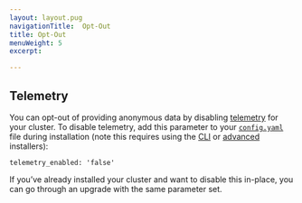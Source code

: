 ```yaml
---
layout: layout.pug
navigationTitle:  Opt-Out
title: Opt-Out
menuWeight: 5
excerpt:

---
```






## Telemetry

You can opt-out of providing anonymous data by disabling [telemetry][4] for your cluster. To disable telemetry, add this parameter to your [`config.yaml`][1] file during installation (note this requires using the [CLI][2] or [advanced][3] installers):

`telemetry_enabled: 'false'`

If you’ve already installed your cluster and want to disable this in-place, you can go through an upgrade with the same parameter set.

 [1]: /1.7/administration/installing/ent/custom/configuration-parameters/
 [2]: /1.7/administration/installing/ent/custom/cli/
 [3]: /1.7/administration/installing/ent/custom/advanced/
 [4]: /1.7/administration/telemetry/
